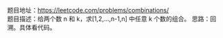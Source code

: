题目地址：https://leetcode.com/problems/combinations/  
题目描述：给两个数 n 和 k，求[1,2,...,n-1,n] 中任意 k 个数的组合。
思路：回溯。具体看代码。